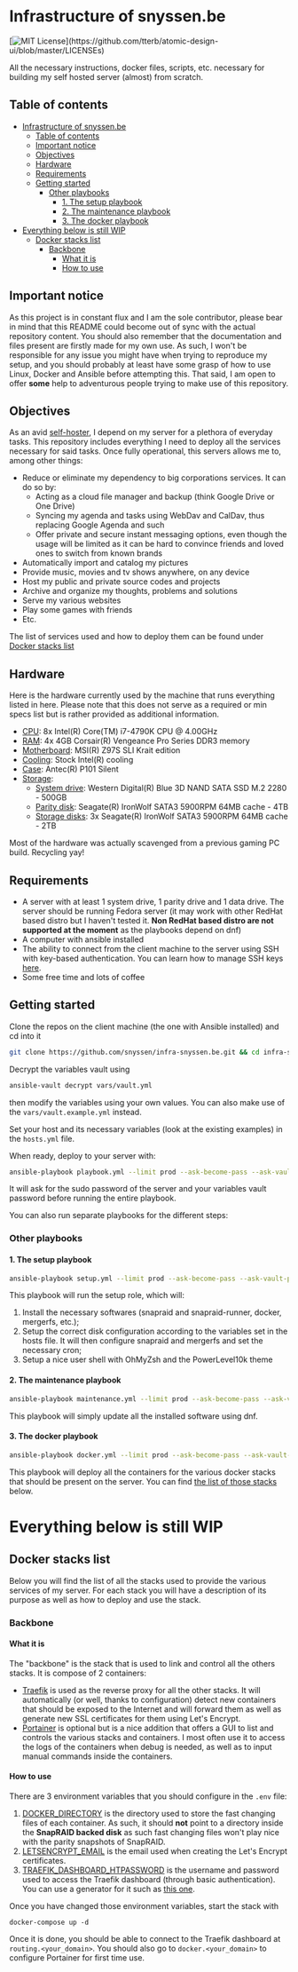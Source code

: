 # Infrastructure of snyssen.be

[![MIT License](https://img.shields.io/apm/l/atomic-design-ui.svg?)](https://github.com/tterb/atomic-design-ui/blob/master/LICENSEs)

All the necessary instructions, docker files, scripts, etc. necessary for building my self hosted server (almost) from scratch.

## Table of contents

- [Infrastructure of snyssen.be](#infrastructure-of-snyssenbe)
  - [Table of contents](#table-of-contents)
  - [Important notice](#important-notice)
  - [Objectives](#objectives)
  - [Hardware](#hardware)
  - [Requirements](#requirements)
  - [Getting started](#getting-started)
    - [Other playbooks](#other-playbooks)
      - [1. The setup playbook](#1-the-setup-playbook)
      - [2. The maintenance playbook](#2-the-maintenance-playbook)
      - [3. The docker playbook](#3-the-docker-playbook)
- [Everything below is still WIP](#everything-below-is-still-wip)
  - [Docker stacks list](#docker-stacks-list)
    - [Backbone](#backbone)
      - [What it is](#what-it-is)
      - [How to use](#how-to-use)

## Important notice

As this project is in constant flux and I am the sole contributor, please bear in mind that this README could become out of sync with the actual repository content. You should also remember that the documentation and files present are firstly made for my own use. As such, I won't be responsible for any issue you might have when trying to reproduce my setup, and you should probably at least have some grasp of how to use Linux, Docker and Ansible before attempting this. That said, I am open to offer **some** help to adventurous people trying to make use of this repository.

## Objectives

As an avid [self-hoster](https://www.reddit.com/r/selfhosted/), I depend on my server for a plethora of everyday tasks. This repository includes everything I need to deploy all the services necessary for said tasks. Once fully operational, this servers allows me to, among other things:

- Reduce or eliminate my dependency to big corporations services. It can do so by:
  - Acting as a cloud file manager and backup (think Google Drive or One Drive)
  - Syncing my agenda and tasks using WebDav and CalDav, thus replacing Google Agenda and such
  - Offer private and secure instant messaging options, even though the usage will be limited as it can be hard to convince friends and loved ones to switch from known brands
- Automatically import and catalog my pictures
- Provide music, movies and tv shows anywhere, on any device
- Host my public and private source codes and projects
- Archive and organize my thoughts, problems and solutions
- Serve my various websites
- Play some games with friends
- Etc.

The list of services used and how to deploy them can be found under [Docker stacks list](#docker-stacks-list)

## Hardware

Here is the hardware currently used by the machine that runs everything listed in here. Please note that this does not serve as a required or min specs list but is rather provided as additional information.

- <u>CPU</u>: 8x Intel(R) Core(TM) i7-4790K CPU @ 4.00GHz
- <u>RAM</u>: 4x 4GB  Corsair(R) Vengeance Pro Series DDR3 memory
- <u>Motherboard</u>: MSI(R) Z97S SLI Krait edition
- <u>Cooling</u>: Stock Intel(R) cooling
- <u>Case</u>: Antec(R) P101 Silent
- <u>Storage</u>:
  - <u>System drive</u>: Western Digital(R) Blue 3D NAND SATA SSD M.2 2280 - 500GB
  - <u>Parity disk</u>: Seagate(R) IronWolf SATA3 5900RPM 64MB cache - 4TB
  - <u>Storage disks</u>: 3x Seagate(R) IronWolf SATA3 5900RPM 64MB cache - 2TB

Most of the hardware was actually scavenged from a previous gaming PC build. Recycling yay!

## Requirements

- A server with at least 1 system drive, 1 parity drive and 1 data drive. The server should be running Fedora server (it may work with other RedHat based distro but I haven't tested it. **Non RedHat based distro are not supported at the moment** as the playbooks depend on dnf)
- A computer with ansible installed
- The ability to connect from the client machine to the server using SSH with key-based authentication. You can learn how to manage SSH keys [here](https://wiki.snyssen.be/en/sys-admin/linux/ssh-keys).
- Some free time and lots of coffee

## Getting started

Clone the repos on the client machine (the one with Ansible installed) and cd into it

```bash
git clone https://github.com/snyssen/infra-snyssen.be.git && cd infra-snyssen.be
```

Decrypt the variables vault using

```bash
ansible-vault decrypt vars/vault.yml
```

then modify the variables using your own values. You can also make use of the `vars/vault.example.yml` instead.

Set your host and its necessary variables (look at the existing examples) in the `hosts.yml` file.

When ready, deploy to your server with:

```bash
ansible-playbook playbook.yml --limit prod --ask-become-pass --ask-vault-pass
```

It will ask for the sudo password of the server and your variables vault password before running the entire playbook.

You can also run separate playbooks for the different steps:

### Other playbooks

#### 1. The setup playbook

```bash
ansible-playbook setup.yml --limit prod --ask-become-pass --ask-vault-pass
```

This playbook will run the setup role, which will:

1. Install the necessary softwares (snapraid and snapraid-runner, docker, mergerfs, etc.);
2. Setup the correct disk configuration according to the variables set in the hosts file. It will then configure snapraid and mergerfs and set the necessary cron;
3. Setup a nice user shell with OhMyZsh and the PowerLevel10k theme

#### 2. The maintenance playbook

```bash
ansible-playbook maintenance.yml --limit prod --ask-become-pass --ask-vault-pass
```

This playbook will simply update all the installed software using dnf.

#### 3. The docker playbook

```bash
ansible-playbook docker.yml --limit prod --ask-become-pass --ask-vault-pass
```

This playbook will deploy all the containers for the various docker stacks that should be present on the server. You can find [the list of those stacks](#docker-stacks-list) below.

# Everything below is still WIP

## Docker stacks list

Below you will find the list of all the stacks used to provide the various services of my server. For each stack you will have a description of its purpose as well as how to deploy and use the stack.

### Backbone

#### What it is

The "backbone" is the stack that is used to link and control all the others stacks. It is compose of 2 containers:

- [Traefik](https://traefik.io/) is used as the reverse proxy for all the other stacks. It will automatically (or well, thanks to configuration) detect new containers that should be exposed to the Internet and will forward them as well as generate new SSL certificates for them using Let's Encrypt.
- [Portainer](https://www.portainer.io/) is optional but is a nice addition that offers a GUI to list and controls the various stacks and containers. I most often use it to access the logs of the containers when debug is needed, as well as to input manual commands inside the containers.

#### How to use

There are 3 environment variables that you should configure in the `.env` file:

1. <u>DOCKER_DIRECTORY</u> is the directory used to store the fast changing files of each container. As such, it should **not** point to a directory inside the **SnapRAID backed disk** as such fast changing files won't play nice with the parity snapshots of SnapRAID.
2. <u>LETSENCRYPT_EMAIL</u> is the email used when creating the Let's Encrypt certificates.
3. <u>TRAEFIK_DASHBOARD_HTPASSWORD</u> is the username and password used to access the Traefik dashboard (through basic authentication). You can use a generator for it such as [this one](https://wtools.io/generate-htpasswd-online).

Once you have changed those environment variables, start the stack with

```
docker-compose up -d
```

Once it is done, you should be able to connect to the Traefik dashboard at `routing.<your_domain>`. You should also go to `docker.<your_domain>` to configure Portainer for first time use.